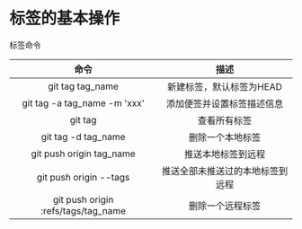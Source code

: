 # 标签的基本操作

标签命令

|                命令                 |               描述               |
| :---------------------------------: | :------------------------------: |
|          git tag tag_name           |     新建标签，默认标签为HEAD     |
|    git tag -a tag_name -m 'xxx'     |    添加便签并设置标签描述信息    |
|               git tag               |           查看所有标签           |
|         git tag -d tag_name         |         删除一个本地标签         |
|      git push origin tag_name       |        推送本地标签到远程        |
|       git push origin --tags        | 推送全部未推送过的本地标签到远程 |
| git push origin :refs/tags/tag_name |         删除一个远程标签         |